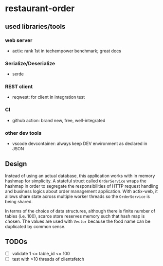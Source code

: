 # restaurant-order

## used libraries/tools
### web server
- actix: rank 1st in techempower benchmark; great docs
### Serialize/Deserialize
- serde
### REST client
- reqwest: for client in integration test
### CI
- github action: brand new, free, well-integrated
### other dev tools
- vscode devcontainer: always keep DEV environment as declared in JSON

## Design
Instead of using an actual database, this application works with in memory hashmap for simplicity.
A stateful struct called `OrderService` wraps the hashmap in order to segregate the responsibilities of HTTP request handling and business logics about order management application.
With actix-web, it allows share state across multiple worker threads so the `OrderService` is being shared.

In terms of the choice of data structures, although there is finite number of tables (i.e. 100), scarce store reserves memory such that hash map is chosen. 
The values are used with `Vector` because the food name can be duplicated by common sense.  


## TODOs
- [ ] validate 1 <= table_id <= 100
- [ ] test with >10 threads of clientsfetch
